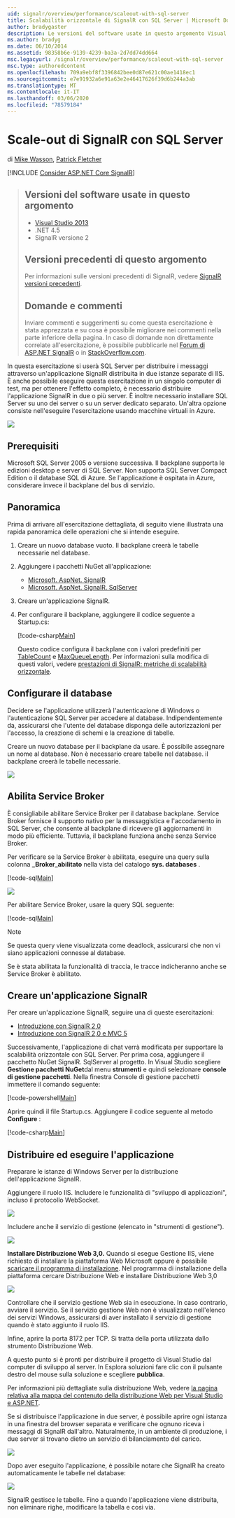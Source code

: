 ```yaml
---
uid: signalr/overview/performance/scaleout-with-sql-server
title: Scalabilità orizzontale di SignalR con SQL Server | Microsoft Docs
author: bradygaster
description: Le versioni del software usate in questo argomento Visual Studio 2013 .NET 4,5 SignalR versione 2 versioni precedenti di questo argomento per informazioni sulle versioni precedenti di...
ms.author: bradyg
ms.date: 06/10/2014
ms.assetid: 98358b6e-9139-4239-ba3a-2d7dd74dd664
msc.legacyurl: /signalr/overview/performance/scaleout-with-sql-server
msc.type: authoredcontent
ms.openlocfilehash: 709a9ebf8f3396842bee0d87e621c00ae1418ec1
ms.sourcegitcommit: e7e91932a6e91a63e2e46417626f39d6b244a3ab
ms.translationtype: MT
ms.contentlocale: it-IT
ms.lasthandoff: 03/06/2020
ms.locfileid: "78579184"
---
```

# <a name="signalr-scaleout-with-sql-server"></a>Scale-out di SignalR con SQL Server

di [Mike Wasson](https://github.com/MikeWasson), [Patrick Fletcher](https://github.com/pfletcher)

[!INCLUDE [Consider ASP.NET Core SignalR](~/includes/signalr/signalr-version-disambiguation.md)]

> ## <a name="software-versions-used-in-this-topic"></a>Versioni del software usate in questo argomento
>
>
> - [Visual Studio 2013](https://my.visualstudio.com/Downloads?q=visual%20studio%202013)
> - .NET 4.5
> - SignalR versione 2
>
>
>
> ## <a name="previous-versions-of-this-topic"></a>Versioni precedenti di questo argomento
>
> Per informazioni sulle versioni precedenti di SignalR, vedere [SignalR versioni precedenti](../older-versions/index.md).
>
> ## <a name="questions-and-comments"></a>Domande e commenti
>
> Inviare commenti e suggerimenti su come questa esercitazione è stata apprezzata e su cosa è possibile migliorare nei commenti nella parte inferiore della pagina. In caso di domande non direttamente correlate all'esercitazione, è possibile pubblicarle nel [Forum di ASP.NET SignalR](https://forums.asp.net/1254.aspx/1?ASP+NET+SignalR) o in [StackOverflow.com](http://stackoverflow.com/).

In questa esercitazione si userà SQL Server per distribuire i messaggi attraverso un'applicazione SignalR distribuita in due istanze separate di IIS. È anche possibile eseguire questa esercitazione in un singolo computer di test, ma per ottenere l'effetto completo, è necessario distribuire l'applicazione SignalR in due o più server. È inoltre necessario installare SQL Server su uno dei server o su un server dedicato separato. Un'altra opzione consiste nell'eseguire l'esercitazione usando macchine virtuali in Azure.

![](scaleout-with-sql-server/_static/image1.png)

## <a name="prerequisites"></a>Prerequisiti

Microsoft SQL Server 2005 o versione successiva. Il backplane supporta le edizioni desktop e server di SQL Server. Non supporta SQL Server Compact Edition o il database SQL di Azure. Se l'applicazione è ospitata in Azure, considerare invece il backplane del bus di servizio.

## <a name="overview"></a>Panoramica

Prima di arrivare all'esercitazione dettagliata, di seguito viene illustrata una rapida panoramica delle operazioni che si intende eseguire.

1. Creare un nuovo database vuoto. Il backplane creerà le tabelle necessarie nel database.
2. Aggiungere i pacchetti NuGet all'applicazione:

    - [Microsoft. AspNet. SignalR](http://nuget.org/packages/Microsoft.AspNet.SignalR)
    - [Microsoft. AspNet. SignalR. SqlServer](http://nuget.org/packages/Microsoft.AspNet.SignalR.SqlServer)
3. Creare un'applicazione SignalR.
4. Per configurare il backplane, aggiungere il codice seguente a Startup.cs:

    [!code-csharp[Main](scaleout-with-sql-server/samples/sample1.cs)]

   Questo codice configura il backplane con i valori predefiniti per [TableCount](https://msdn.microsoft.com/library/microsoft.aspnet.signalr.sqlscaleoutconfiguration.tablecount(v=vs.118).aspx) e [MaxQueueLength](https://msdn.microsoft.com/library/microsoft.aspnet.signalr.messaging.scaleoutconfiguration.maxqueuelength(v=vs.118).aspx). Per informazioni sulla modifica di questi valori, vedere [prestazioni di SignalR: metriche di scalabilità orizzontale](signalr-performance.md#scaleout_metrics).

## <a name="configure-the-database"></a>Configurare il database

Decidere se l'applicazione utilizzerà l'autenticazione di Windows o l'autenticazione SQL Server per accedere al database. Indipendentemente da, assicurarsi che l'utente del database disponga delle autorizzazioni per l'accesso, la creazione di schemi e la creazione di tabelle.

Creare un nuovo database per il backplane da usare. È possibile assegnare un nome al database. Non è necessario creare tabelle nel database. il backplane creerà le tabelle necessarie.

![](scaleout-with-sql-server/_static/image2.png)

## <a name="enable-service-broker"></a>Abilita Service Broker

È consigliabile abilitare Service Broker per il database backplane. Service Broker fornisce il supporto nativo per la messaggistica e l'accodamento in SQL Server, che consente al backplane di ricevere gli aggiornamenti in modo più efficiente. Tuttavia, il backplane funziona anche senza Service Broker.

Per verificare se la Service Broker è abilitata, eseguire una query sulla colonna **\_Broker\_abilitato** nella vista del catalogo **sys. databases** .

[!code-sql[Main](scaleout-with-sql-server/samples/sample2.sql)]

![](scaleout-with-sql-server/_static/image3.png)

Per abilitare Service Broker, usare la query SQL seguente:

[!code-sql[Main](scaleout-with-sql-server/samples/sample3.sql)]

> [!NOTE]
> Se questa query viene visualizzata come deadlock, assicurarsi che non vi siano applicazioni connesse al database.

Se è stata abilitata la funzionalità di traccia, le tracce indicheranno anche se Service Broker è abilitato.

## <a name="create-a-signalr-application"></a>Creare un'applicazione SignalR

Per creare un'applicazione SignalR, seguire una di queste esercitazioni:

- [Introduzione con SignalR 2,0](../getting-started/tutorial-getting-started-with-signalr.md)
- [Introduzione con SignalR 2,0 e MVC 5](../getting-started/tutorial-getting-started-with-signalr-and-mvc.md)

Successivamente, l'applicazione di chat verrà modificata per supportare la scalabilità orizzontale con SQL Server. Per prima cosa, aggiungere il pacchetto NuGet SignalR. SqlServer al progetto. In Visual Studio scegliere **Gestione pacchetti NuGet**dal menu **strumenti** e quindi selezionare **console di gestione pacchetti**. Nella finestra Console di gestione pacchetti immettere il comando seguente:

[!code-powershell[Main](scaleout-with-sql-server/samples/sample4.ps1)]

Aprire quindi il file Startup.cs. Aggiungere il codice seguente al metodo **Configure** :

[!code-csharp[Main](scaleout-with-sql-server/samples/sample5.cs)]

## <a name="deploy-and-run-the-application"></a>Distribuire ed eseguire l'applicazione

Preparare le istanze di Windows Server per la distribuzione dell'applicazione SignalR.

Aggiungere il ruolo IIS. Includere le funzionalità di "sviluppo di applicazioni", incluso il protocollo WebSocket.

![](scaleout-with-sql-server/_static/image4.png)

Includere anche il servizio di gestione (elencato in "strumenti di gestione").

![](scaleout-with-sql-server/_static/image5.png)

**Installare Distribuzione Web 3,0.** Quando si esegue Gestione IIS, viene richiesto di installare la piattaforma Web Microsoft oppure è possibile [scaricare il programma di installazione](https://go.microsoft.com/fwlink/?LinkId=255386). Nel programma di installazione della piattaforma cercare Distribuzione Web e installare Distribuzione Web 3,0

![](scaleout-with-sql-server/_static/image6.png)

Controllare che il servizio gestione Web sia in esecuzione. In caso contrario, avviare il servizio. Se il servizio gestione Web non è visualizzato nell'elenco dei servizi Windows, assicurarsi di aver installato il servizio di gestione quando è stato aggiunto il ruolo IIS.

Infine, aprire la porta 8172 per TCP. Si tratta della porta utilizzata dallo strumento Distribuzione Web.

A questo punto si è pronti per distribuire il progetto di Visual Studio dal computer di sviluppo al server. In Esplora soluzioni fare clic con il pulsante destro del mouse sulla soluzione e scegliere **pubblica**.

Per informazioni più dettagliate sulla distribuzione Web, vedere [la pagina relativa alla mappa del contenuto della distribuzione Web per Visual Studio e ASP.NET](../../../whitepapers/aspnet-web-deployment-content-map.md).

Se si distribuisce l'applicazione in due server, è possibile aprire ogni istanza in una finestra del browser separata e verificare che ognuno riceva i messaggi di SignalR dall'altro. Naturalmente, in un ambiente di produzione, i due server si trovano dietro un servizio di bilanciamento del carico.

![](scaleout-with-sql-server/_static/image7.png)

Dopo aver eseguito l'applicazione, è possibile notare che SignalR ha creato automaticamente le tabelle nel database:

![](scaleout-with-sql-server/_static/image8.png)

SignalR gestisce le tabelle. Fino a quando l'applicazione viene distribuita, non eliminare righe, modificare la tabella e così via.
